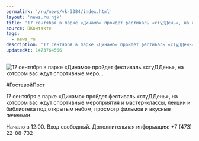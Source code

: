```yaml
---
permalink: '/ru/news/vk-3384/index.html'
layout: 'news.ru.njk'
title: '17 сентября в парке «Динамо» пройдет фестиваль «стуДДень», на котором вас ждут спортивные меро'
source: ВКонтакте
tags:
  - news_ru
description: '17 сентября в парке «Динамо» пройдет фестиваль «стуДДень», на котором вас ждут спортивные меро…'
updatedAt: 1473764566
---
```

![17 сентября в парке «Динамо» пройдет фестиваль «стуДДень», на котором вас ждут спортивные меро…](https://sun9-68.userapi.com/impf/c631816/v631816484/4eb34/7lGi1vBq7qY.jpg?size=968x544&quality=96&proxy=1&sign=d19a2d9376b94ed68f04f5fde07c34ee&c_uniq_tag=eUQcQzs5WbGnSdhy1affvI-nIP1cx_tLKpHOae9XWGo&type=album)

#ГостевойПост

17 сентября в парке «Динамо» пройдет фестиваль «стуДДень», на котором вас ждут спортивные мероприятия и мастер-классы, лекции и библиотека под открытым небом, просмотр фильмов и вкусные печеньки.

Начало в 12:00. Вход свободный.
Дополнительная информация: +7 (473) 22-88-732
